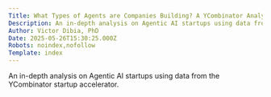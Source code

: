 ```yaml
---
Title: What Types of Agents are Companies Building? A YCombinator Analysis
Description: An in-depth analysis on Agentic AI startups using data from the YCombinator startup accelerator....
Author: Victor Dibia, PhD
Date: 2025-05-26T15:30:25.000Z
Robots: noindex,nofollow
Template: index
---
```

An in-depth analysis on Agentic AI startups using data from the YCombinator startup accelerator.